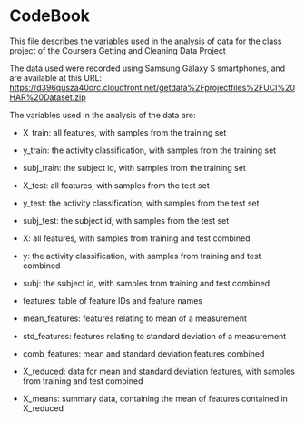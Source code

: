 # CodeBook
This file describes the variables used in the analysis of data for the class project of the Coursera Getting and Cleaning Data Project

The data used were recorded using Samsung Galaxy S smartphones, and are available at this URL:
https://d396qusza40orc.cloudfront.net/getdata%2Fprojectfiles%2FUCI%20HAR%20Dataset.zip

The variables used in the analysis of the data are:

- X_train: all features, with samples from the training set
- y_train: the activity classification, with samples from the training set
- subj_train: the subject id, with samples from the training set
- X_test: all features, with samples from the test set
- y_test: the activity classification, with samples from the test set
- subj_test: the subject id, with samples from the test set
- X: all features, with samples from training and test combined
- y: the activity classification, with samples from training and test combined
- subj: the subject id, with samples from training and test combined

- features: table of feature IDs and feature names
- mean_features: features relating to mean of a measurement
- std_features: features relating to standard deviation of a measurement

- comb_features: mean and standard deviation features combined

- X_reduced: data for mean and standard deviation features, with samples from training and test combined

- X_means: summary data, containing the mean of features contained in X_reduced
